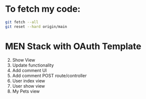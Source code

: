 # To fetch my code:
```bash
git fetch --all
git reset --hard origin/main
```

# MEN Stack with OAuth Template

2. Show View
3. Update functionality
4. Add comment UI
5. Add comment POST route/controller
6.  User index view
7.  User show view
8.  My Pets view